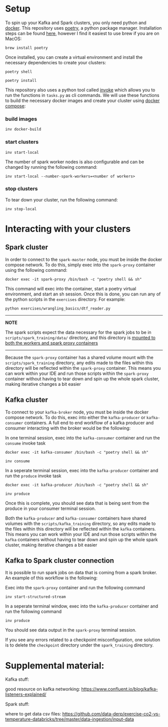 # Setup

To spin up your Kafka and Spark clusters, you only need python and [docker](https://www.docker.com/). This repository uses [poetry](https://python-poetry.org/), a python package manager. Installation steps can be found [here](https://python-poetry.org/docs/#installing-with-the-official-installer), however I find it easiest to use brew if you are on MacOS:

```
brew install poetry
```

Once installed, you can create a virtual environment and install the necessary dependencies to create your clusters:

```
poetry shell
```

```
poetry install
```

This repository also uses a python tool called [invoke](https://www.pyinvoke.org/) which allows you to run the functions in `tasks.py` as cli commands. We will use these functions to build the necessary docker images and create your cluster using [docker compose](https://docs.docker.com/compose/):

### build images
```
inv docker-build
```

### start clusters
```
inv start-local
```

The number of spark worker nodes is also configurable and can be changed by running the following command:

```
inv start-local --number-spark-workers=<number of workers>
```

### stop clusters
To tear down your cluster, run the following command:
```
inv stop-local
```

# Interacting with your clusters

## Spark cluster

In order to connect to the `spark-master` node, you must be inside the docker compose network. To do this, simply exec into the `spark-proxy` container using the following command:

```
docker exec -it spark-proxy /bin/bash -c "poetry shell && sh"
```

This command will exec into the container, start a poetry virtual environment, and start an sh session. Once this is done, you can run any of the python scripts in the `exercises` directory. For example:

```
python exercises/wrangling_basics/dtf_reader.py
```

---
**NOTE**

The spark scripts expect the data necessary for the spark jobs to be in `scripts/spark_training/data/` directory, and this directory is [mounted to both the workers and spark proxy containers](https://spark.apache.org/docs/latest/rdd-programming-guide.html#external-datasets)

---

Because the `spark-proxy` container has a shared volume mount with the `scripts/spark_training` directory, any edits made to the files within this directory will be reflected within the `spark-proxy` container. This means you can work within your IDE and run those scripts within the `spark-proxy` container without having to tear down and spin up the whole spark cluster, making iterative changes a bit easier

## Kafka cluster

To connect to your `kafka-broker` node, you must be inside the docker compose network. To do this, exec into either the `kafka-producer` or `kafka-consumer` containers. A full end to end workflow of a kafka producer and consumer interacting with the broker would be the following:

In one terminal session, exec into the `kafka-consumer` container and run the `consume` invoke task
```
docker exec -it kafka-consumer /bin/bash -c "poetry shell && sh"
```
```
inv consume
```

In a seperate terminal session, exec into the `kafka-producer` container and run the `produce` invoke task
```
docker exec -it kafka-producer /bin/bash -c "poetry shell && sh"
```
```
inv produce
```

Once this is complete, you should see data that is being sent from the produce in your consumer terminal session.

Both the `kafka-producer` and `kafka-consumer` containers have shared volumes  with the `scripts/kafka_training` directory, so any edits made to the files within this directory will be reflected within the `kafka` containers. This means you can work within your IDE and run those scripts within the `kafka` containers without having to tear down and spin up the whole spark cluster, making iterative changes a bit easier

## Kafka to Spark cluster connection

It is possible to run spark jobs on data that is coming from a spark broker. An example of this workflow is the following:

Exec into the `spark-proxy` container and run the following command

```
inv start-structured-stream
```

In a seperate terminal window, exec into the `kafka-producer` container and run the following command
```
inv produce
```

You should see data output in the `spark-proxy` terminal session.

If you see any errors related to a checkpoint misconfiguration, one solution is to delete the `checkpoint` directory under the `spark_training` directory.

# Supplemental material:
Kafka stuff:

good resource on kafka networking: https://www.confluent.io/blog/kafka-listeners-explained/


Spark stuff:

where to get data csv files: https://github.com/data-derp/exercise-co2-vs-temperature-databricks/tree/master/data-ingestion/input-data
